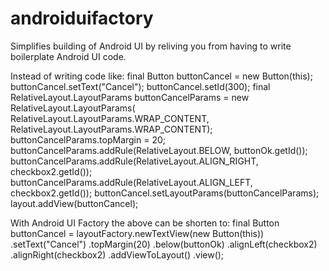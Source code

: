 androiduifactory
================

Simplifies building of Android UI by reliving you from having to write boilerplate Android UI code. 

Instead of writing code like:
		final Button buttonCancel = new Button(this);
		buttonCancel.setText("Cancel");
		buttonCancel.setId(300);
		final RelativeLayout.LayoutParams buttonCancelParams = new RelativeLayout.LayoutParams(
				RelativeLayout.LayoutParams.WRAP_CONTENT, RelativeLayout.LayoutParams.WRAP_CONTENT);
		buttonCancelParams.topMargin = 20;
		buttonCancelParams.addRule(RelativeLayout.BELOW, buttonOk.getId());
		buttonCancelParams.addRule(RelativeLayout.ALIGN_RIGHT, checkbox2.getId());
		buttonCancelParams.addRule(RelativeLayout.ALIGN_LEFT, checkbox2.getId());
		buttonCancel.setLayoutParams(buttonCancelParams);
		layout.addView(buttonCancel);	
		
With Android UI Factory	the above can be shorten to:
		final Button buttonCancel = layoutFactory.newTextView(new Button(this))
				.setText("Cancel")
				.topMargin(20)
				.below(buttonOk)
				.alignLeft(checkbox2)
				.alignRight(checkbox2)
				.addViewToLayout()
				.view();	
								
								
								